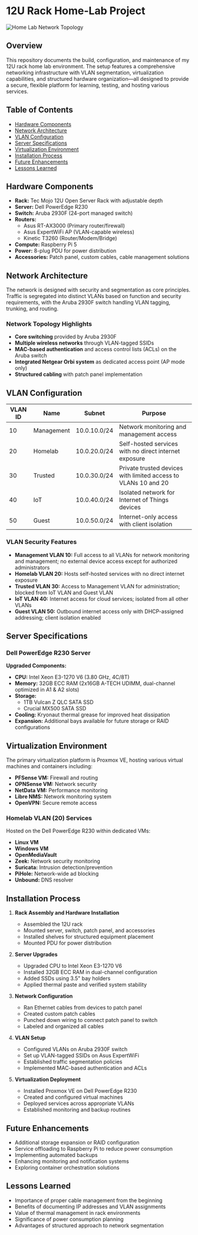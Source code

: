 # 12U Rack Home-Lab Project

![Home Lab Network Topology](https://raw.githubusercontent.com/username/12u-rack-homelab/main/images/network-topology.png)

## Overview

This repository documents the build, configuration, and maintenance of my 12U rack home lab environment. The setup features a comprehensive networking infrastructure with VLAN segmentation, virtualization capabilities, and structured hardware organization—all designed to provide a secure, flexible platform for learning, testing, and hosting various services.

## Table of Contents

- [Hardware Components](#hardware-components)
- [Network Architecture](#network-architecture)
- [VLAN Configuration](#vlan-configuration)
- [Server Specifications](#server-specifications)
- [Virtualization Environment](#virtualization-environment)
- [Installation Process](#installation-process)
- [Future Enhancements](#future-enhancements)
- [Lessons Learned](#lessons-learned)

## Hardware Components

- **Rack:** Tec Mojo 12U Open Server Rack with adjustable depth
- **Server:** Dell PowerEdge R230
- **Switch:** Aruba 2930F (24-port managed switch)
- **Routers:**
  - Asus RT-AX3000 (Primary router/firewall)
  - Asus ExpertWiFi AP (VLAN-capable wireless)
  - Kinetic T3260 (Router/Modem/Bridge)
- **Compute:** Raspberry Pi 5
- **Power:** 8-plug PDU for power distribution
- **Accessories:** Patch panel, custom cables, cable management solutions

## Network Architecture

The network is designed with security and segmentation as core principles. Traffic is segregated into distinct VLANs based on function and security requirements, with the Aruba 2930F switch handling VLAN tagging, trunking, and routing.

### Network Topology Highlights

- **Core switching** provided by Aruba 2930F
- **Multiple wireless networks** through VLAN-tagged SSIDs
- **MAC-based authentication** and access control lists (ACLs) on the Aruba switch
- **Integrated Netgear Orbi system** as dedicated access point (AP mode only)
- **Structured cabling** with patch panel implementation

## VLAN Configuration

| VLAN ID | Name | Subnet | Purpose |
|---------|------|--------|---------|
| 10 | Management | 10.0.10.0/24 | Network monitoring and management access |
| 20 | Homelab | 10.0.20.0/24 | Self-hosted services with no direct internet exposure |
| 30 | Trusted | 10.0.30.0/24 | Private trusted devices with limited access to VLANs 10 and 20 |
| 40 | IoT | 10.0.40.0/24 | Isolated network for Internet of Things devices |
| 50 | Guest | 10.0.50.0/24 | Internet-only access with client isolation |

### VLAN Security Features

- **Management VLAN 10:** Full access to all VLANs for network monitoring and management; no external device access except for authorized administrators
- **Homelab VLAN 20:** Hosts self-hosted services with no direct internet exposure
- **Trusted VLAN 30:** Access to Management VLAN for administration; blocked from IoT VLAN and Guest VLAN
- **IoT VLAN 40:** Internet access for cloud services; isolated from all other VLANs
- **Guest VLAN 50:** Outbound internet access only with DHCP-assigned addressing; client isolation enabled

## Server Specifications

### Dell PowerEdge R230 Server

**Upgraded Components:**
- **CPU:** Intel Xeon E3-1270 V6 (3.80 GHz, 4C/8T)
- **Memory:** 32GB ECC RAM (2x16GB A-TECH UDIMM, dual-channel optimized in A1 & A2 slots)
- **Storage:**
  - 1TB Vulcan Z QLC SATA SSD
  - Crucial MX500 SATA SSD
- **Cooling:** Kryonaut thermal grease for improved heat dissipation
- **Expansion:** Additional bays available for future storage or RAID configurations

## Virtualization Environment

The primary virtualization platform is Proxmox VE, hosting various virtual machines and containers including:

- **PFSense VM:** Firewall and routing
- **OPNSense VM:** Network security
- **NetData VM:** Performance monitoring
- **Libre NMS:** Network monitoring system
- **OpenVPN:** Secure remote access

### Homelab VLAN (20) Services

Hosted on the Dell PowerEdge R230 within dedicated VMs:
- **Linux VM**
- **Windows VM**
- **OpenMediaVault**
- **Zeek:** Network security monitoring
- **Suricata:** Intrusion detection/prevention
- **PiHole:** Network-wide ad blocking
- **Unbound:** DNS resolver

## Installation Process

1. **Rack Assembly and Hardware Installation**
   - Assembled the 12U rack
   - Mounted server, switch, patch panel, and accessories
   - Installed shelves for structured equipment placement
   - Mounted PDU for power distribution

2. **Server Upgrades**
   - Upgraded CPU to Intel Xeon E3-1270 V6
   - Installed 32GB ECC RAM in dual-channel configuration
   - Added SSDs using 3.5" bay holders
   - Applied thermal paste and verified system stability

3. **Network Configuration**
   - Ran Ethernet cables from devices to patch panel
   - Created custom patch cables
   - Punched down wiring to connect patch panel to switch
   - Labeled and organized all cables

4. **VLAN Setup**
   - Configured VLANs on Aruba 2930F switch
   - Set up VLAN-tagged SSIDs on Asus ExpertWiFi
   - Established traffic segmentation policies
   - Implemented MAC-based authentication and ACLs

5. **Virtualization Deployment**
   - Installed Proxmox VE on Dell PowerEdge R230
   - Created and configured virtual machines
   - Deployed services across appropriate VLANs
   - Established monitoring and backup routines

## Future Enhancements

- Additional storage expansion or RAID configuration
- Service offloading to Raspberry Pi to reduce power consumption
- Implementing automated backups
- Enhancing monitoring and notification systems
- Exploring container orchestration solutions

## Lessons Learned

- Importance of proper cable management from the beginning
- Benefits of documenting IP addresses and VLAN assignments
- Value of thermal management in rack environments
- Significance of power consumption planning
- Advantages of structured approach to network segmentation
